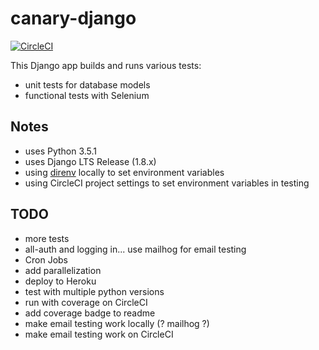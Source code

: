 # canary-django

[![CircleCI](https://circleci.com/gh/circleci/canary-django.svg?style=svg&circle-token=aeaf9bc3eaeabe7a1af28193253a198e6b0c1078)](https://circleci.com/gh/circleci/canary-django)

This Django app builds and runs various tests:

- unit tests for database models
- functional tests with Selenium

## Notes

- uses Python 3.5.1
- uses Django LTS Release (1.8.x)
- using [direnv](http://direnv.net/) locally to set environment variables
- using CircleCI project settings to set environment variables in testing

## TODO

- more tests
- all-auth and logging in... use mailhog for email testing
- Cron Jobs
- add parallelization
- deploy to Heroku
- test with multiple python versions
- run with coverage on CircleCI
- add coverage badge to readme
- make email testing work locally (? mailhog ?)
- make email testing work on CircleCI